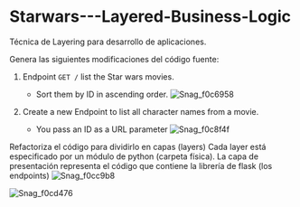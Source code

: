 # Starwars---Layered-Business-Logic
Técnica de Layering para desarrollo de aplicaciones.

Genera las siguientes modificaciones del código fuente:
1. Endpoint `GET /` list the Star wars movies.
  	 * Sort them by ID in ascending order.
![Snag_f0c6958](https://user-images.githubusercontent.com/131479500/233696219-c2d19f49-7ea4-46a2-9a45-baea4914d148.png)

2. Create a new Endpoint to list all character names from a movie.
  	 * You pass an ID as a URL parameter
![Snag_f0c8f4f](https://user-images.githubusercontent.com/131479500/233696249-f4529694-334b-4aec-9d34-d76476428711.png)


Refactoriza el código para dividirlo en capas (layers)
Cada layer está especificado por un módulo de python (carpeta física). 
La capa de presentación representa el código que contiene la librería de flask (los endpoints)
![Snag_f0cc9b8](https://user-images.githubusercontent.com/131479500/233696290-6b2b7836-bb20-4f37-8ea2-a4ea6491e8d8.png)

![Snag_f0cd476](https://user-images.githubusercontent.com/131479500/233696300-5dc97a05-d84f-46bd-b105-3eb0b479df6c.png)





